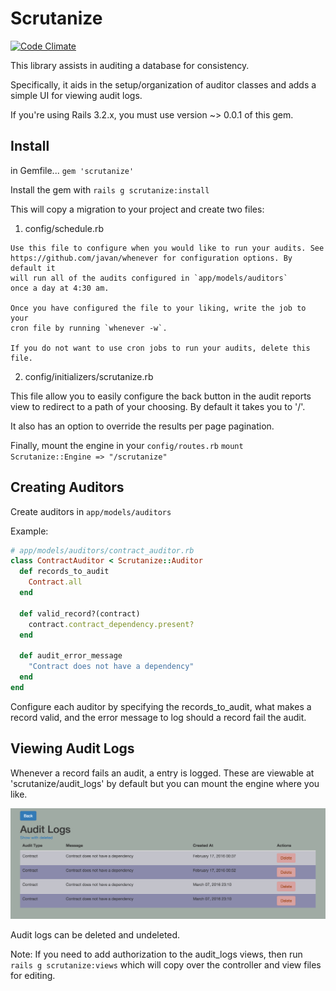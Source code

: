 
Scrutanize
==========

[![Code Climate](https://codeclimate.com/github/wzcolon/scrutanize/badges/gpa.svg)](https://codeclimate.com/github/wzcolon/scrutanize)

This library assists in auditing a database for consistency.

Specifically, it aids in the setup/organization of auditor classes and adds a
simple UI for viewing audit logs.

If you're using Rails 3.2.x, you must use version ~> 0.0.1 of this gem.

Install
-------
in Gemfile...
`gem 'scrutanize'`

Install the gem with
`rails g scrutanize:install`

This will copy a migration to your project and create two files:

  1. config/schedule.rb

    Use this file to configure when you would like to run your audits. See
    https://github.com/javan/whenever for configuration options. By default it
    will run all of the audits configured in `app/models/auditors`
    once a day at 4:30 am.

    Once you have configured the file to your liking, write the job to your
    cron file by running `whenever -w`.

    If you do not want to use cron jobs to run your audits, delete this file.

  2. config/initializers/scrutanize.rb

  This file allow you to easily configure the back button in the audit
  reports view to redirect to a path of your choosing. By default it takes
  you to '/'.

  It also has an option to override the results per page pagination.

Finally, mount the engine in your `config/routes.rb`
`mount Scrutanize::Engine => "/scrutanize"`

Creating Auditors
-----------------
Create auditors in `app/models/auditors`

Example:

```ruby
# app/models/auditors/contract_auditor.rb
class ContractAuditor < Scrutanize::Auditor
  def records_to_audit
    Contract.all
  end

  def valid_record?(contract)
    contract.contract_dependency.present?
  end

  def audit_error_message
    "Contract does not have a dependency"
  end
end
```

Configure each auditor by specifying the records_to_audit, what makes a record
valid, and the error message to log should a record fail the audit.

Viewing Audit Logs
------------------

Whenever a record fails an audit, a entry is logged. These are viewable at
'scrutanize/audit_logs' by default but you can mount the engine where you
like.

![alt text](https://github.com/wzcolon/scrutanize/raw/master/screenshot.png "Audit Log Example")

Audit logs can be deleted and undeleted.

Note: If you need to add authorization to the audit_logs views, then run
`rails g scrutanize:views` which will copy over the controller and view files
for editing.
